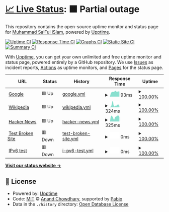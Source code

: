 # [📈 Live Status](https://status.lufias.me): <!--live status--> **🟧 Partial outage**

This repository contains the open-source uptime monitor and status page for [Muhammad SaiFul iSlam](saiful.tech), powered by [Upptime](https://github.com/upptime/upptime).

[![Uptime CI](https://github.com/afk-saiful/upptime/workflows/Uptime%20CI/badge.svg)](https://github.com/afk-saiful/upptime/actions?query=workflow%3A%22Uptime+CI%22)
[![Response Time CI](https://github.com/afk-saiful/upptime/workflows/Response%20Time%20CI/badge.svg)](https://github.com/afk-saiful/upptime/actions?query=workflow%3A%22Response+Time+CI%22)
[![Graphs CI](https://github.com/afk-saiful/upptime/workflows/Graphs%20CI/badge.svg)](https://github.com/afk-saiful/upptime/actions?query=workflow%3A%22Graphs+CI%22)
[![Static Site CI](https://github.com/afk-saiful/upptime/workflows/Static%20Site%20CI/badge.svg)](https://github.com/afk-saiful/upptime/actions?query=workflow%3A%22Static+Site+CI%22)
[![Summary CI](https://github.com/afk-saiful/upptime/workflows/Summary%20CI/badge.svg)](https://github.com/afk-saiful/upptime/actions?query=workflow%3A%22Summary+CI%22)

With [Upptime](https://upptime.js.org), you can get your own unlimited and free uptime monitor and status page, powered entirely by a GitHub repository. We use [Issues](https://github.com/afk-saiful/upptime/issues) as incident reports, [Actions](https://github.com/afk-saiful/upptime/actions) as uptime monitors, and [Pages](https://status.lufias.me) for the status page.

<!--start: status pages-->
<!-- This summary is generated by Upptime (https://github.com/upptime/upptime) -->
<!-- Do not edit this manually, your changes will be overwritten -->
<!-- prettier-ignore -->
| URL | Status | History | Response Time | Uptime |
| --- | ------ | ------- | ------------- | ------ |
| <img alt="" src="https://icons.duckduckgo.com/ip3/www.google.com.ico" height="13"> [Google](https://www.google.com) | 🟩 Up | [google.yml](https://github.com/afk-saiful/upptime/commits/HEAD/history/google.yml) | <details><summary><img alt="Response time graph" src="./graphs/google/response-time-week.png" height="20"> 93ms</summary><br><a href="https://status.lufias.me/history/google"><img alt="Response time 101" src="https://img.shields.io/endpoint?url=https%3A%2F%2Fraw.githubusercontent.com%2Fafk-saiful%2Fupptime%2FHEAD%2Fapi%2Fgoogle%2Fresponse-time.json"></a><br><a href="https://status.lufias.me/history/google"><img alt="24-hour response time 97" src="https://img.shields.io/endpoint?url=https%3A%2F%2Fraw.githubusercontent.com%2Fafk-saiful%2Fupptime%2FHEAD%2Fapi%2Fgoogle%2Fresponse-time-day.json"></a><br><a href="https://status.lufias.me/history/google"><img alt="7-day response time 93" src="https://img.shields.io/endpoint?url=https%3A%2F%2Fraw.githubusercontent.com%2Fafk-saiful%2Fupptime%2FHEAD%2Fapi%2Fgoogle%2Fresponse-time-week.json"></a><br><a href="https://status.lufias.me/history/google"><img alt="30-day response time 101" src="https://img.shields.io/endpoint?url=https%3A%2F%2Fraw.githubusercontent.com%2Fafk-saiful%2Fupptime%2FHEAD%2Fapi%2Fgoogle%2Fresponse-time-month.json"></a><br><a href="https://status.lufias.me/history/google"><img alt="1-year response time 101" src="https://img.shields.io/endpoint?url=https%3A%2F%2Fraw.githubusercontent.com%2Fafk-saiful%2Fupptime%2FHEAD%2Fapi%2Fgoogle%2Fresponse-time-year.json"></a></details> | <details><summary><a href="https://status.lufias.me/history/google">100.00%</a></summary><a href="https://status.lufias.me/history/google"><img alt="All-time uptime 100.00%" src="https://img.shields.io/endpoint?url=https%3A%2F%2Fraw.githubusercontent.com%2Fafk-saiful%2Fupptime%2FHEAD%2Fapi%2Fgoogle%2Fuptime.json"></a><br><a href="https://status.lufias.me/history/google"><img alt="24-hour uptime 100.00%" src="https://img.shields.io/endpoint?url=https%3A%2F%2Fraw.githubusercontent.com%2Fafk-saiful%2Fupptime%2FHEAD%2Fapi%2Fgoogle%2Fuptime-day.json"></a><br><a href="https://status.lufias.me/history/google"><img alt="7-day uptime 100.00%" src="https://img.shields.io/endpoint?url=https%3A%2F%2Fraw.githubusercontent.com%2Fafk-saiful%2Fupptime%2FHEAD%2Fapi%2Fgoogle%2Fuptime-week.json"></a><br><a href="https://status.lufias.me/history/google"><img alt="30-day uptime 100.00%" src="https://img.shields.io/endpoint?url=https%3A%2F%2Fraw.githubusercontent.com%2Fafk-saiful%2Fupptime%2FHEAD%2Fapi%2Fgoogle%2Fuptime-month.json"></a><br><a href="https://status.lufias.me/history/google"><img alt="1-year uptime 100.00%" src="https://img.shields.io/endpoint?url=https%3A%2F%2Fraw.githubusercontent.com%2Fafk-saiful%2Fupptime%2FHEAD%2Fapi%2Fgoogle%2Fuptime-year.json"></a></details>
| <img alt="" src="https://icons.duckduckgo.com/ip3/en.wikipedia.org.ico" height="13"> [Wikipedia](https://en.wikipedia.org) | 🟩 Up | [wikipedia.yml](https://github.com/afk-saiful/upptime/commits/HEAD/history/wikipedia.yml) | <details><summary><img alt="Response time graph" src="./graphs/wikipedia/response-time-week.png" height="20"> 324ms</summary><br><a href="https://status.lufias.me/history/wikipedia"><img alt="Response time 236" src="https://img.shields.io/endpoint?url=https%3A%2F%2Fraw.githubusercontent.com%2Fafk-saiful%2Fupptime%2FHEAD%2Fapi%2Fwikipedia%2Fresponse-time.json"></a><br><a href="https://status.lufias.me/history/wikipedia"><img alt="24-hour response time 196" src="https://img.shields.io/endpoint?url=https%3A%2F%2Fraw.githubusercontent.com%2Fafk-saiful%2Fupptime%2FHEAD%2Fapi%2Fwikipedia%2Fresponse-time-day.json"></a><br><a href="https://status.lufias.me/history/wikipedia"><img alt="7-day response time 324" src="https://img.shields.io/endpoint?url=https%3A%2F%2Fraw.githubusercontent.com%2Fafk-saiful%2Fupptime%2FHEAD%2Fapi%2Fwikipedia%2Fresponse-time-week.json"></a><br><a href="https://status.lufias.me/history/wikipedia"><img alt="30-day response time 236" src="https://img.shields.io/endpoint?url=https%3A%2F%2Fraw.githubusercontent.com%2Fafk-saiful%2Fupptime%2FHEAD%2Fapi%2Fwikipedia%2Fresponse-time-month.json"></a><br><a href="https://status.lufias.me/history/wikipedia"><img alt="1-year response time 236" src="https://img.shields.io/endpoint?url=https%3A%2F%2Fraw.githubusercontent.com%2Fafk-saiful%2Fupptime%2FHEAD%2Fapi%2Fwikipedia%2Fresponse-time-year.json"></a></details> | <details><summary><a href="https://status.lufias.me/history/wikipedia">100.00%</a></summary><a href="https://status.lufias.me/history/wikipedia"><img alt="All-time uptime 100.00%" src="https://img.shields.io/endpoint?url=https%3A%2F%2Fraw.githubusercontent.com%2Fafk-saiful%2Fupptime%2FHEAD%2Fapi%2Fwikipedia%2Fuptime.json"></a><br><a href="https://status.lufias.me/history/wikipedia"><img alt="24-hour uptime 100.00%" src="https://img.shields.io/endpoint?url=https%3A%2F%2Fraw.githubusercontent.com%2Fafk-saiful%2Fupptime%2FHEAD%2Fapi%2Fwikipedia%2Fuptime-day.json"></a><br><a href="https://status.lufias.me/history/wikipedia"><img alt="7-day uptime 100.00%" src="https://img.shields.io/endpoint?url=https%3A%2F%2Fraw.githubusercontent.com%2Fafk-saiful%2Fupptime%2FHEAD%2Fapi%2Fwikipedia%2Fuptime-week.json"></a><br><a href="https://status.lufias.me/history/wikipedia"><img alt="30-day uptime 100.00%" src="https://img.shields.io/endpoint?url=https%3A%2F%2Fraw.githubusercontent.com%2Fafk-saiful%2Fupptime%2FHEAD%2Fapi%2Fwikipedia%2Fuptime-month.json"></a><br><a href="https://status.lufias.me/history/wikipedia"><img alt="1-year uptime 100.00%" src="https://img.shields.io/endpoint?url=https%3A%2F%2Fraw.githubusercontent.com%2Fafk-saiful%2Fupptime%2FHEAD%2Fapi%2Fwikipedia%2Fuptime-year.json"></a></details>
| <img alt="" src="https://icons.duckduckgo.com/ip3/news.ycombinator.com.ico" height="13"> [Hacker News](https://news.ycombinator.com) | 🟩 Up | [hacker-news.yml](https://github.com/afk-saiful/upptime/commits/HEAD/history/hacker-news.yml) | <details><summary><img alt="Response time graph" src="./graphs/hacker-news/response-time-week.png" height="20"> 325ms</summary><br><a href="https://status.lufias.me/history/hacker-news"><img alt="Response time 286" src="https://img.shields.io/endpoint?url=https%3A%2F%2Fraw.githubusercontent.com%2Fafk-saiful%2Fupptime%2FHEAD%2Fapi%2Fhacker-news%2Fresponse-time.json"></a><br><a href="https://status.lufias.me/history/hacker-news"><img alt="24-hour response time 323" src="https://img.shields.io/endpoint?url=https%3A%2F%2Fraw.githubusercontent.com%2Fafk-saiful%2Fupptime%2FHEAD%2Fapi%2Fhacker-news%2Fresponse-time-day.json"></a><br><a href="https://status.lufias.me/history/hacker-news"><img alt="7-day response time 325" src="https://img.shields.io/endpoint?url=https%3A%2F%2Fraw.githubusercontent.com%2Fafk-saiful%2Fupptime%2FHEAD%2Fapi%2Fhacker-news%2Fresponse-time-week.json"></a><br><a href="https://status.lufias.me/history/hacker-news"><img alt="30-day response time 286" src="https://img.shields.io/endpoint?url=https%3A%2F%2Fraw.githubusercontent.com%2Fafk-saiful%2Fupptime%2FHEAD%2Fapi%2Fhacker-news%2Fresponse-time-month.json"></a><br><a href="https://status.lufias.me/history/hacker-news"><img alt="1-year response time 286" src="https://img.shields.io/endpoint?url=https%3A%2F%2Fraw.githubusercontent.com%2Fafk-saiful%2Fupptime%2FHEAD%2Fapi%2Fhacker-news%2Fresponse-time-year.json"></a></details> | <details><summary><a href="https://status.lufias.me/history/hacker-news">100.00%</a></summary><a href="https://status.lufias.me/history/hacker-news"><img alt="All-time uptime 100.00%" src="https://img.shields.io/endpoint?url=https%3A%2F%2Fraw.githubusercontent.com%2Fafk-saiful%2Fupptime%2FHEAD%2Fapi%2Fhacker-news%2Fuptime.json"></a><br><a href="https://status.lufias.me/history/hacker-news"><img alt="24-hour uptime 100.00%" src="https://img.shields.io/endpoint?url=https%3A%2F%2Fraw.githubusercontent.com%2Fafk-saiful%2Fupptime%2FHEAD%2Fapi%2Fhacker-news%2Fuptime-day.json"></a><br><a href="https://status.lufias.me/history/hacker-news"><img alt="7-day uptime 100.00%" src="https://img.shields.io/endpoint?url=https%3A%2F%2Fraw.githubusercontent.com%2Fafk-saiful%2Fupptime%2FHEAD%2Fapi%2Fhacker-news%2Fuptime-week.json"></a><br><a href="https://status.lufias.me/history/hacker-news"><img alt="30-day uptime 100.00%" src="https://img.shields.io/endpoint?url=https%3A%2F%2Fraw.githubusercontent.com%2Fafk-saiful%2Fupptime%2FHEAD%2Fapi%2Fhacker-news%2Fuptime-month.json"></a><br><a href="https://status.lufias.me/history/hacker-news"><img alt="1-year uptime 100.00%" src="https://img.shields.io/endpoint?url=https%3A%2F%2Fraw.githubusercontent.com%2Fafk-saiful%2Fupptime%2FHEAD%2Fapi%2Fhacker-news%2Fuptime-year.json"></a></details>
| <img alt="" src="https://icons.duckduckgo.com/ip3/thissitedoesnotexist.koj.co.ico" height="13"> [Test Broken Site](https://thissitedoesnotexist.koj.co) | 🟥 Down | [test-broken-site.yml](https://github.com/afk-saiful/upptime/commits/HEAD/history/test-broken-site.yml) | <details><summary><img alt="Response time graph" src="./graphs/test-broken-site/response-time-week.png" height="20"> 0ms</summary><br><a href="https://status.lufias.me/history/test-broken-site"><img alt="Response time 0" src="https://img.shields.io/endpoint?url=https%3A%2F%2Fraw.githubusercontent.com%2Fafk-saiful%2Fupptime%2FHEAD%2Fapi%2Ftest-broken-site%2Fresponse-time.json"></a><br><a href="https://status.lufias.me/history/test-broken-site"><img alt="24-hour response time 0" src="https://img.shields.io/endpoint?url=https%3A%2F%2Fraw.githubusercontent.com%2Fafk-saiful%2Fupptime%2FHEAD%2Fapi%2Ftest-broken-site%2Fresponse-time-day.json"></a><br><a href="https://status.lufias.me/history/test-broken-site"><img alt="7-day response time 0" src="https://img.shields.io/endpoint?url=https%3A%2F%2Fraw.githubusercontent.com%2Fafk-saiful%2Fupptime%2FHEAD%2Fapi%2Ftest-broken-site%2Fresponse-time-week.json"></a><br><a href="https://status.lufias.me/history/test-broken-site"><img alt="30-day response time 0" src="https://img.shields.io/endpoint?url=https%3A%2F%2Fraw.githubusercontent.com%2Fafk-saiful%2Fupptime%2FHEAD%2Fapi%2Ftest-broken-site%2Fresponse-time-month.json"></a><br><a href="https://status.lufias.me/history/test-broken-site"><img alt="1-year response time 0" src="https://img.shields.io/endpoint?url=https%3A%2F%2Fraw.githubusercontent.com%2Fafk-saiful%2Fupptime%2FHEAD%2Fapi%2Ftest-broken-site%2Fresponse-time-year.json"></a></details> | <details><summary><a href="https://status.lufias.me/history/test-broken-site">100.00%</a></summary><a href="https://status.lufias.me/history/test-broken-site"><img alt="All-time uptime 100.00%" src="https://img.shields.io/endpoint?url=https%3A%2F%2Fraw.githubusercontent.com%2Fafk-saiful%2Fupptime%2FHEAD%2Fapi%2Ftest-broken-site%2Fuptime.json"></a><br><a href="https://status.lufias.me/history/test-broken-site"><img alt="24-hour uptime 100.00%" src="https://img.shields.io/endpoint?url=https%3A%2F%2Fraw.githubusercontent.com%2Fafk-saiful%2Fupptime%2FHEAD%2Fapi%2Ftest-broken-site%2Fuptime-day.json"></a><br><a href="https://status.lufias.me/history/test-broken-site"><img alt="7-day uptime 100.00%" src="https://img.shields.io/endpoint?url=https%3A%2F%2Fraw.githubusercontent.com%2Fafk-saiful%2Fupptime%2FHEAD%2Fapi%2Ftest-broken-site%2Fuptime-week.json"></a><br><a href="https://status.lufias.me/history/test-broken-site"><img alt="30-day uptime 100.00%" src="https://img.shields.io/endpoint?url=https%3A%2F%2Fraw.githubusercontent.com%2Fafk-saiful%2Fupptime%2FHEAD%2Fapi%2Ftest-broken-site%2Fuptime-month.json"></a><br><a href="https://status.lufias.me/history/test-broken-site"><img alt="1-year uptime 100.00%" src="https://img.shields.io/endpoint?url=https%3A%2F%2Fraw.githubusercontent.com%2Fafk-saiful%2Fupptime%2FHEAD%2Fapi%2Ftest-broken-site%2Fuptime-year.json"></a></details>
| <img alt="" src="https://icons.duckduckgo.com/ip3/null.ico" height="13"> [IPv6 test](forwardemail.net) | 🟥 Down | [i-pv6-test.yml](https://github.com/afk-saiful/upptime/commits/HEAD/history/i-pv6-test.yml) | <details><summary><img alt="Response time graph" src="./graphs/i-pv6-test/response-time-week.png" height="20"> 0ms</summary><br><a href="https://status.lufias.me/history/i-pv6-test"><img alt="Response time 0" src="https://img.shields.io/endpoint?url=https%3A%2F%2Fraw.githubusercontent.com%2Fafk-saiful%2Fupptime%2FHEAD%2Fapi%2Fi-pv6-test%2Fresponse-time.json"></a><br><a href="https://status.lufias.me/history/i-pv6-test"><img alt="24-hour response time 0" src="https://img.shields.io/endpoint?url=https%3A%2F%2Fraw.githubusercontent.com%2Fafk-saiful%2Fupptime%2FHEAD%2Fapi%2Fi-pv6-test%2Fresponse-time-day.json"></a><br><a href="https://status.lufias.me/history/i-pv6-test"><img alt="7-day response time 0" src="https://img.shields.io/endpoint?url=https%3A%2F%2Fraw.githubusercontent.com%2Fafk-saiful%2Fupptime%2FHEAD%2Fapi%2Fi-pv6-test%2Fresponse-time-week.json"></a><br><a href="https://status.lufias.me/history/i-pv6-test"><img alt="30-day response time 0" src="https://img.shields.io/endpoint?url=https%3A%2F%2Fraw.githubusercontent.com%2Fafk-saiful%2Fupptime%2FHEAD%2Fapi%2Fi-pv6-test%2Fresponse-time-month.json"></a><br><a href="https://status.lufias.me/history/i-pv6-test"><img alt="1-year response time 0" src="https://img.shields.io/endpoint?url=https%3A%2F%2Fraw.githubusercontent.com%2Fafk-saiful%2Fupptime%2FHEAD%2Fapi%2Fi-pv6-test%2Fresponse-time-year.json"></a></details> | <details><summary><a href="https://status.lufias.me/history/i-pv6-test">100.00%</a></summary><a href="https://status.lufias.me/history/i-pv6-test"><img alt="All-time uptime 100.00%" src="https://img.shields.io/endpoint?url=https%3A%2F%2Fraw.githubusercontent.com%2Fafk-saiful%2Fupptime%2FHEAD%2Fapi%2Fi-pv6-test%2Fuptime.json"></a><br><a href="https://status.lufias.me/history/i-pv6-test"><img alt="24-hour uptime 100.00%" src="https://img.shields.io/endpoint?url=https%3A%2F%2Fraw.githubusercontent.com%2Fafk-saiful%2Fupptime%2FHEAD%2Fapi%2Fi-pv6-test%2Fuptime-day.json"></a><br><a href="https://status.lufias.me/history/i-pv6-test"><img alt="7-day uptime 100.00%" src="https://img.shields.io/endpoint?url=https%3A%2F%2Fraw.githubusercontent.com%2Fafk-saiful%2Fupptime%2FHEAD%2Fapi%2Fi-pv6-test%2Fuptime-week.json"></a><br><a href="https://status.lufias.me/history/i-pv6-test"><img alt="30-day uptime 100.00%" src="https://img.shields.io/endpoint?url=https%3A%2F%2Fraw.githubusercontent.com%2Fafk-saiful%2Fupptime%2FHEAD%2Fapi%2Fi-pv6-test%2Fuptime-month.json"></a><br><a href="https://status.lufias.me/history/i-pv6-test"><img alt="1-year uptime 100.00%" src="https://img.shields.io/endpoint?url=https%3A%2F%2Fraw.githubusercontent.com%2Fafk-saiful%2Fupptime%2FHEAD%2Fapi%2Fi-pv6-test%2Fuptime-year.json"></a></details>

<!--end: status pages-->

[**Visit our status website →**](https://status.lufias.me)

## 📄 License

- Powered by: [Upptime](https://github.com/upptime/upptime)
- Code: [MIT](./LICENSE) © [Anand Chowdhary](https://anandchowdhary.com), supported by [Pabio](https://pabio.com)
- Data in the `./history` directory: [Open Database License](https://opendatacommons.org/licenses/odbl/1-0/)

